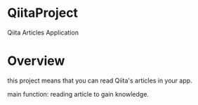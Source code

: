 # QiitaProject

Qiita Articles Application

# Overview

this project means that you can read Qiita's articles in your app.

main function: reading article to gain knowledge.
